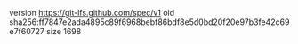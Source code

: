 version https://git-lfs.github.com/spec/v1
oid sha256:ff7847e2ada4895c89f6968bebf86bdf8e5d0bd20f20e97b3fe42c69e7f60727
size 1698
